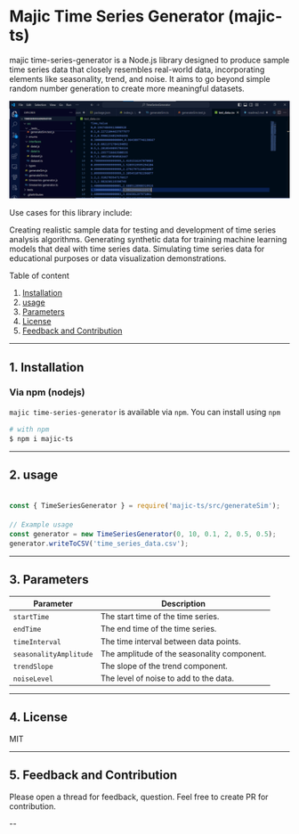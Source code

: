 # Majic Time Series Generator (majic-ts)



majic time-series-generator is a Node.js library designed to produce sample time series data that closely resembles real-world data, incorporating elements like seasonality, trend, and noise. It aims to go beyond simple random number generation to create more meaningful datasets.

![Sample output](./SampleGeneratedTimeseries.png)

Use cases for this library include:

Creating realistic sample data for testing and development of time series analysis algorithms.
Generating synthetic data for training machine learning models that deal with time series data.
Simulating time series data for educational purposes or data visualization demonstrations.

Table of content

1. [Installation](#1-Installation)
2. [usage](#2-usage)
3. [Parameters](#3-Parameters)
4. [License](#4-license)
5. [Feedback and Contribution](#5-feedback-and-contribution)

---

## 1. Installation


### Via npm (nodejs)

`majic time-series-generator` is available via `npm`. You can install using `npm` 

```sh
# with npm
$ npm i majic-ts

```


---

## 2. usage


```js

const { TimeSeriesGenerator } = require('majic-ts/src/generateSim');

// Example usage
const generator = new TimeSeriesGenerator(0, 10, 0.1, 2, 0.5, 0.5);
generator.writeToCSV('time_series_data.csv');

```
---


## 3. Parameters

| Parameter | Description |
|-----------|-------------|
| `startTime` | The start time of the time series. |
| `endTime` | The end time of the time series. |
| `timeInterval` | The time interval between data points. |
| `seasonalityAmplitude` | The amplitude of the seasonality component. |
| `trendSlope` | The slope of the trend component. |
| `noiseLevel` | The level of noise to add to the data. |
---

## 4. License

MIT

---

## 5. Feedback and Contribution

Please open a thread for feedback, question. Feel free to create PR for contribution.

--

